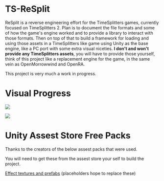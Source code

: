 # TS-ReSplit

ReSplit is a reverse engineering effort for the TimeSplitters games, currently focused on TimeSplitters 2.
Plan is to document the file formats and some of how the game's engine worked and to provide a library to interact with those formats.
Then on top of that to build a framework for loading and using those assets in a TimeSplitters like game using Unity as the base engine, like a PC port with some extra visual niceties.
**I don't and won't provide any TimeSplitters assets**, you will have to provide those yourself, think of this project like a replacement engine for the game, in the same vein as OpenMorrowwind and OpenRA.

This project is very much a work in progress.

# Visual Progress

[![](http://img.youtube.com/vi/5ahnKU03Lo8/0.jpg)](http://www.youtube.com/watch?v=5ahnKU03Lo8 "")

[![](http://img.youtube.com/vi/-wDgaBatDUg/0.jpg)](https://www.youtube.com/watch?v=-wDgaBatDUg "")

# Unity Assest Store Free Packs
Thanks to the creators of the below assest packs that were used.

You will need to get these from the assest store your self to build the project.

[Effect textures and prefabs](https://assetstore.unity.com/packages/vfx/particles/effect-textures-and-prefabs-109031) (placeholders hope to replace these)